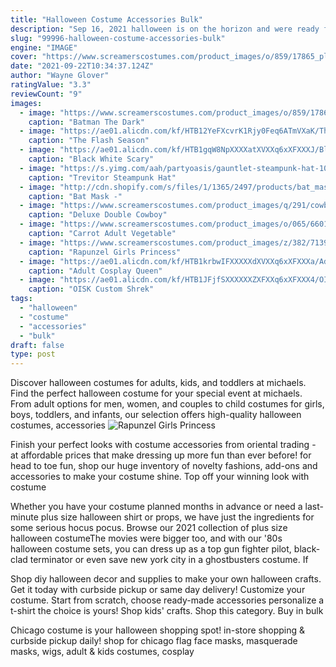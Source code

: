 ```yaml
---
title: "Halloween Costume Accessories Bulk"
description: "Sep 16, 2021 halloween is on the horizon and were ready for our annual free pass to buy candy in bulk. Were also ready to dress up and have some fun! but if youre like us, youre year goes something like this: first, randomly think of halloween couple costume"
slug: "99996-halloween-costume-accessories-bulk"
engine: "IMAGE"
cover: "https://www.screamerscostumes.com/product_images/o/859/17865_plus_batman__95198_zoom.jpg"
date: "2021-09-22T10:34:37.124Z"
author: "Wayne Glover"
ratingValue: "3.3"
reviewCount: "9"
images:
  - image: "https://www.screamerscostumes.com/product_images/o/859/17865_plus_batman__95198_zoom.jpg"
    caption: "Batman The Dark"
  - image: "https://ae01.alicdn.com/kf/HTB12YeFXcvrK1Rjy0Feq6ATmVXaK/The-Flash-Season-5-Cosplay-Barry-Allen-Costume-Superhero-Outfit-Halloween-Suit-Adult-Men-Custom-Full.jpg"
    caption: "The Flash Season"
  - image: "https://ae01.alicdn.com/kf/HTB1gqW8NpXXXXatXVXXq6xXFXXXJ/Black-White-Scary-Cosplay-Halloween-Jason-Voorhees-Freddy-Mask-Hockey-Festival-Party-Halloween-Masquerade-Mask.jpg"
    caption: "Black White Scary"
  - image: "https://s.yimg.com/aah/partyoasis/gauntlet-steampunk-hat-10.jpg"
    caption: "Trevitor Steampunk Hat"
  - image: "http://cdn.shopify.com/s/files/1/1365/2497/products/bat_mask_grande.jpg?v=1520535167"
    caption: "Bat Mask -"
  - image: "https://www.screamerscostumes.com/product_images/q/291/cowboy-holster-55305__01516_zoom.jpg"
    caption: "Deluxe Double Cowboy"
  - image: "https://www.screamerscostumes.com/product_images/o/065/66018_adult_carrot_costume__89811_zoom.jpg"
    caption: "Carrot Adult Vegetable"
  - image: "https://www.screamerscostumes.com/product_images/z/382/71394_rapunzel__51496_zoom.jpg"
    caption: "Rapunzel Girls Princess"
  - image: "https://ae01.alicdn.com/kf/HTB1krbwIFXXXXXdXVXXq6xXFXXXa/Adult-Cosplay-Queen-Elsa-Costume-Custom-made-Princess-Elsa-Sequined-Blue-Dress-Costume-Party-dress-Petal.jpg"
    caption: "Adult Cosplay Queen"
  - image: "https://ae01.alicdn.com/kf/HTB1JFjfSXXXXXXZXFXXq6xXFXXX4/OISK-Custom-Shrek-Mascot-Costume-Plush-Cartoon-Character-Costumes-Outfits-Halloween-Christmas-Fancy-Dress.jpg"
    caption: "OISK Custom Shrek"
tags:
  - "halloween"
  - "costume"
  - "accessories"
  - "bulk"
draft: false
type: post
---
```


Discover halloween costumes for adults, kids, and toddlers at michaels. Find the perfect halloween costume for your special event at michaels. From adult options for men, women, and couples to child costumes for girls, boys, toddlers, and infants, our selection offers high-quality halloween costumes, accessories
![Rapunzel Girls Princess](https://www.screamerscostumes.com/product_images/z/382/71394_rapunzel__51496_zoom.jpg "Rapunzel Girls Princess")

Finish your perfect looks with costume accessories from oriental trading - at affordable prices that make dressing up more fun than ever before! for head to toe fun, shop our huge inventory of novelty fashions, add-ons and accessories to make your costume shine. Top off your winning look with costume
<!--inArticleAds-->

<!--galleryOne-->

Whether you have your costume planned months in advance or need a last-minute plus size halloween shirt or props, we have just the ingredients for some serious hocus pocus. Browse our 2021 collection of plus size halloween costumeThe movies were bigger too, and with our '80s halloween costume sets, you can dress up as a top gun fighter pilot, black-clad terminator or even save new york city in a ghostbusters costume. If
<!--inArticleAds-->

<!--galleryTwo-->

Shop diy halloween decor and supplies to make your own halloween crafts. Get it today with curbside pickup or same day delivery!  Customize your costume. Start from scratch, choose ready-made accessories personalize a t-shirt  the choice is yours! Shop kids' crafts. Shop this category. Buy in bulk
<!--galleryThree-->

Chicago costume is your halloween shopping spot! in-store shopping & curbside pickup daily! shop for chicago flag face masks, masquerade masks, wigs, adult & kids costumes, cosplay